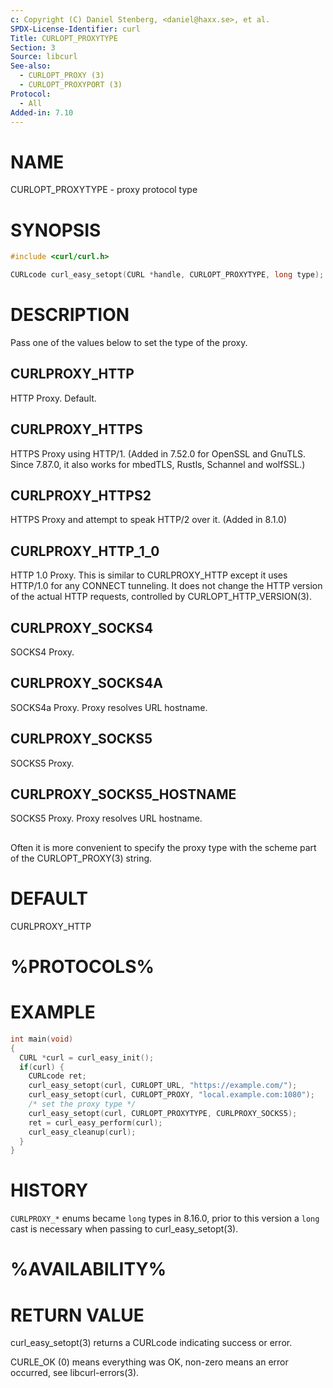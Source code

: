 ```yaml
---
c: Copyright (C) Daniel Stenberg, <daniel@haxx.se>, et al.
SPDX-License-Identifier: curl
Title: CURLOPT_PROXYTYPE
Section: 3
Source: libcurl
See-also:
  - CURLOPT_PROXY (3)
  - CURLOPT_PROXYPORT (3)
Protocol:
  - All
Added-in: 7.10
---
```


# NAME

CURLOPT_PROXYTYPE - proxy protocol type

# SYNOPSIS

~~~c
#include <curl/curl.h>

CURLcode curl_easy_setopt(CURL *handle, CURLOPT_PROXYTYPE, long type);
~~~

# DESCRIPTION

Pass one of the values below to set the type of the proxy.

## CURLPROXY_HTTP

HTTP Proxy. Default.

## CURLPROXY_HTTPS

HTTPS Proxy using HTTP/1. (Added in 7.52.0 for OpenSSL and GnuTLS. Since
7.87.0, it also works for mbedTLS, Rustls, Schannel and wolfSSL.)

## CURLPROXY_HTTPS2

HTTPS Proxy and attempt to speak HTTP/2 over it. (Added in 8.1.0)

## CURLPROXY_HTTP_1_0

HTTP 1.0 Proxy. This is similar to CURLPROXY_HTTP except it uses HTTP/1.0 for
any CONNECT tunneling. It does not change the HTTP version of the actual HTTP
requests, controlled by CURLOPT_HTTP_VERSION(3).

## CURLPROXY_SOCKS4

SOCKS4 Proxy.

## CURLPROXY_SOCKS4A

SOCKS4a Proxy. Proxy resolves URL hostname.

## CURLPROXY_SOCKS5

SOCKS5 Proxy.

## CURLPROXY_SOCKS5_HOSTNAME

SOCKS5 Proxy. Proxy resolves URL hostname.

##

Often it is more convenient to specify the proxy type with the scheme part of
the CURLOPT_PROXY(3) string.

# DEFAULT

CURLPROXY_HTTP

# %PROTOCOLS%

# EXAMPLE

~~~c
int main(void)
{
  CURL *curl = curl_easy_init();
  if(curl) {
    CURLcode ret;
    curl_easy_setopt(curl, CURLOPT_URL, "https://example.com/");
    curl_easy_setopt(curl, CURLOPT_PROXY, "local.example.com:1080");
    /* set the proxy type */
    curl_easy_setopt(curl, CURLOPT_PROXYTYPE, CURLPROXY_SOCKS5);
    ret = curl_easy_perform(curl);
    curl_easy_cleanup(curl);
  }
}
~~~

# HISTORY

`CURLPROXY_*` enums became `long` types in 8.16.0, prior to this version
a `long` cast is necessary when passing to curl_easy_setopt(3).

# %AVAILABILITY%

# RETURN VALUE

curl_easy_setopt(3) returns a CURLcode indicating success or error.

CURLE_OK (0) means everything was OK, non-zero means an error occurred, see
libcurl-errors(3).

